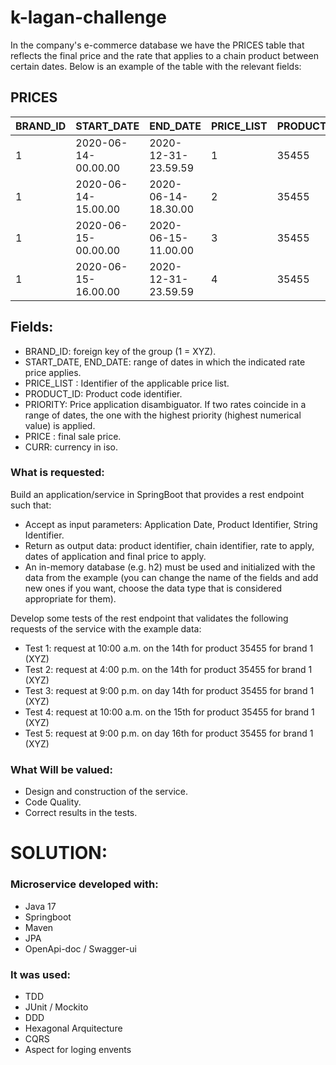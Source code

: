 # k-lagan-challenge

In the company's e-commerce database we have the PRICES table that reflects the final price and the rate that applies to a chain product between certain dates. Below is an example of the table with the relevant fields:

## PRICES

| BRAND_ID | START_DATE             | END_DATE              | PRICE_LIST | PRODUCT_ID | PRIORITY | PRICE   | CURR |
|----------|------------------------|-----------------------|------------|------------|----------|---------|------|
| 1        | 2020-06-14-00.00.00    | 2020-12-31-23.59.59   | 1          | 35455      | 0        | 35.50   | EUR  |
| 1        | 2020-06-14-15.00.00    | 2020-06-14-18.30.00   | 2          | 35455      | 1        | 25.45   | EUR  |
| 1        | 2020-06-15-00.00.00    | 2020-06-15-11.00.00   | 3          | 35455      | 1        | 30.50   | EUR  |
| 1        | 2020-06-15-16.00.00    | 2020-12-31-23.59.59   | 4          | 35455      | 1        | 38.95   | EUR  |

## Fields:

- BRAND_ID: foreign key of the group (1 = XYZ). 
- START_DATE, END_DATE: range of dates in which the indicated rate price applies. 
- PRICE_LIST : Identifier of the applicable price list. 
- PRODUCT_ID: Product code identifier. 
- PRIORITY: Price application disambiguator. If two rates coincide in a range of dates, the one with the highest priority (highest numerical value) is applied. 
- PRICE : final sale price. 
- CURR: currency in iso. 


### What is requested: 

Build an application/service in SpringBoot that provides a rest endpoint such that: 

- Accept as input parameters: Application Date, Product Identifier, String Identifier. 
- Return as output data: product identifier, chain identifier, rate to apply, dates of application and final price to apply. 
- An in-memory database (e.g. h2) must be used and initialized with the data from the example (you can change the name of the fields and add new ones if you want, choose the data type that is considered appropriate for them). 


Develop some tests of the rest endpoint that validates the following requests of the service with the example data: 

- Test 1: request at 10:00 a.m. on the 14th for product 35455 for brand 1 (XYZ) 
- Test 2: request at 4:00 p.m. on the 14th for product 35455 for brand 1 (XYZ) 
- Test 3: request at 9:00 p.m. on day 14th for product 35455 for brand 1 (XYZ) 
- Test 4: request at 10:00 a.m. on the 15th for product 35455 for brand 1 (XYZ) 
- Test 5: request at 9:00 p.m. on day 16th for product 35455 for brand 1 (XYZ) 


### What Will be valued: 

- Design and construction of the service. 
- Code Quality. 
- Correct results in the tests. 

# SOLUTION:

### Microservice developed with:

- Java 17
- Springboot 
- Maven
- JPA
- OpenApi-doc / Swagger-ui

### It was used:
- TDD
- JUnit / Mockito
- DDD
- Hexagonal Arquitecture
- CQRS 
- Aspect for loging envents 
